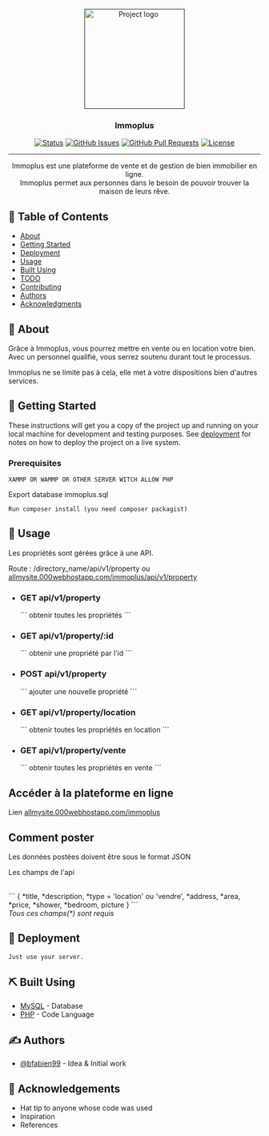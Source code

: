 <p align="center">
  <a href="" rel="noopener">
 <img width=200px height=200px src="https://i.imgur.com/6wj0hh6.jpg" alt="Project logo"></a>
</p>

<h3 align="center">Immoplus</h3>

<div align="center">

[![Status](https://img.shields.io/badge/status-active-success.svg)]()
[![GitHub Issues](https://img.shields.io/github/issues/kylelobo/The-Documentation-Compendium.svg)](https://github.com/kylelobo/The-Documentation-Compendium/issues)
[![GitHub Pull Requests](https://img.shields.io/github/issues-pr/kylelobo/The-Documentation-Compendium.svg)](https://github.com/kylelobo/The-Documentation-Compendium/pulls)
[![License](https://img.shields.io/badge/license-MIT-blue.svg)](/LICENSE)

</div>

---

<p align="center"> 
    Immoplus est une plateforme de vente et de gestion de bien immobilier en ligne.
    <br> 
    Immoplus permet aux personnes dans le besoin de pouvoir trouver la maison de leurs rêve.
    <br>
</p>

## 📝 Table of Contents

- [About](#about)
- [Getting Started](#getting_started)
- [Deployment](#deployment)
- [Usage](#usage)
- [Built Using](#built_using)
- [TODO](../TODO.md)
- [Contributing](../CONTRIBUTING.md)
- [Authors](#authors)
- [Acknowledgments](#acknowledgement)

## 🧐 About <a name = "about"></a>

<p>Grâce à Immoplus, vous pourrez mettre en vente ou en location votre bien. Avec un personnel qualifié, vous serrez soutenu durant tout le processus.</p>
<p>Immoplus ne se limite pas à cela, elle met à votre dispositions bien d'autres services.</p>

## 🏁 Getting Started <a name = "getting_started"></a>

These instructions will get you a copy of the project up and running on your local machine for development and testing purposes. See [deployment](#deployment) for notes on how to deploy the project on a live system.

### Prerequisites

```
XAMMP OR WAMMP OR OTHER SERVER WITCH ALLOW PHP
```
Export database immoplus.sql
```
Run composer install (you need composer packagist)
```

## 🎈 Usage <a name="usage"></a>

<p>Les propriétés sont gérées grâce à une API.</p>
<p>Route : <span>/directory_name/api/v1/property</span> ou <span><a href="https://allmysite.000webhostapp.com/immoplus/api/v1/property">allmysite.000webhostapp.com/immoplus/api/v1/property</a></span></p>
<ul>
  <li><h3>GET api/v1/property</h3></li>
  ``` obtenir toutes les propriétés ```
  <li><h3>GET api/v1/property/:id</h3></li>
  ```
  obtenir une propriété par l'id
  ```
  <li><h3>POST api/v1/property</h3></li>
  ```
  ajouter une nouvelle propriété
  ```
  <li><h3>GET api/v1/property/location</h3></li>
  ```
  obtenir toutes les propriétés en location
  ```
  <li><h3>GET api/v1/property/vente</h3></li>
  ```
  obtenir toutes les propriétés en vente
  ```
</ul>

## Accéder à la plateforme en ligne
<p>Lien <a href='https://allmysite.000webhostapp.com/immoplus'>allmysite.000webhostapp.com/immoplus</a></p>

## Comment poster
<p>Les données postées doivent être sous le format JSON</p>
<p>Les champs de l'api </p>
<br>
```
{
  *title, *description, *type = 'location' ou 'vendre', *address, *area, *price, *shower, *bedroom, picture
}
```
<br>
<i>Tous ces champs(*) sont requis</i>

## 🚀 Deployment <a name = "deployment"></a>
```
Just use your server.
```

## ⛏️ Built Using <a name = "built_using"></a>

- [MySQL](https://www.MySQL.com/) - Database
- [PHP](https://php.net/) - Code Language

## ✍️ Authors <a name = "authors"></a>

- [@bfabien99](https://github.com/bfabien99) - Idea & Initial work


## 🎉 Acknowledgements <a name = "acknowledgement"></a>

- Hat tip to anyone whose code was used
- Inspiration
- References
